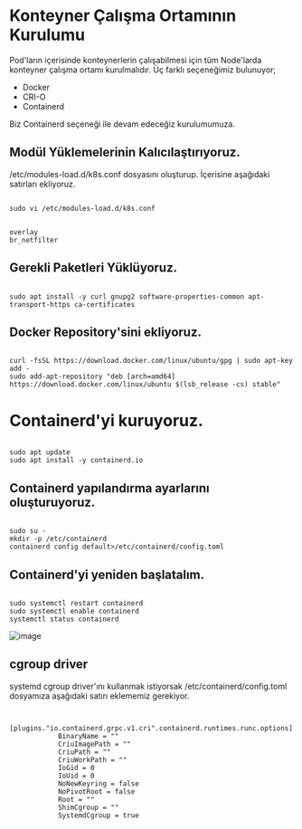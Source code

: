 # Konteyner Çalışma Ortamının Kurulumu

Pod'ların içerisinde konteynerlerin çalışabilmesi için tüm Node'larda konteyner çalışma ortamı kurulmalıdır. Üç farklı seçeneğimiz bulunuyor;

- Docker
- CRI-O
- Containerd

Biz Containerd seçeneği ile devam edeceğiz kurulumumuza.

## Modül Yüklemelerinin Kalıcılaştırıyoruz.

/etc/modules-load.d/k8s.conf dosyasını oluşturup. İçerisine aşağıdaki satırları ekliyoruz.
<pre><code>
sudo vi /etc/modules-load.d/k8s.conf
</pre></code>

<pre><code>
overlay
br_netfilter
</pre></code>

## Gerekli Paketleri Yüklüyoruz.
<pre><code>
sudo apt install -y curl gnupg2 software-properties-common apt-transport-https ca-certificates
</pre></code>

## Docker Repository'sini ekliyoruz.
<pre><code>
curl -fsSL https://download.docker.com/linux/ubuntu/gpg | sudo apt-key add -
sudo add-apt-repository "deb [arch=amd64] https://download.docker.com/linux/ubuntu $(lsb_release -cs) stable"
</pre></code>
# Containerd'yi kuruyoruz.
<pre><code>
sudo apt update
sudo apt install -y containerd.io
</pre></code>

## Containerd yapılandırma ayarlarını oluşturuyoruz.
<pre><code>
sudo su -
mkdir -p /etc/containerd
containerd config default>/etc/containerd/config.toml
</pre></code>

## Containerd'yi yeniden başlatalım.

<pre><code>
sudo systemctl restart containerd
sudo systemctl enable containerd
systemctl status containerd
</pre></code>

![image](https://user-images.githubusercontent.com/116150600/200186159-9c11626f-6cd8-4725-bb36-36eca5dab4d1.png)

## cgroup driver

systemd cgroup driver'ını kullanmak istiyorsak /etc/containerd/config.toml dosyamıza aşağıdaki satırı eklememiz gerekiyor.
<pre><code>
          [plugins."io.containerd.grpc.v1.cri".containerd.runtimes.runc.options]
            BinaryName = ""
            CriuImagePath = ""
            CriuPath = ""
            CriuWorkPath = ""
            IoGid = 0
            IoUid = 0
            NoNewKeyring = false
            NoPivotRoot = false
            Root = ""
            ShimCgroup = ""
            SystemdCgroup = true
</pre></code>

